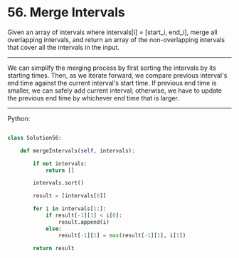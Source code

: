 # 56. Merge Intervals

Given an array of intervals where intervals[i] = [start\_i, end\_i], merge all
overlapping intervals, and return an array of the non-overlapping intervals
that cover all the intervals in the input.

---

We can simplify the merging process by first sorting the intervals by its
starting times. Then, as we iterate forward, we compare previous interval's end
time against the current interval's start time. If previous end time is
smaller, we can safely add current interval; otherwise, we have to update the
previous end time by whichever end time that is larger.

---

Python:

```python

class Solution56:

    def mergeIntervals(self, intervals):

        if not intervals:
            return []

        intervals.sort()

        result = [intervals[0]]

        for i in intervals[1:]:
            if result[-1][1] < i[0]:
                result.append(i)
            else:
                result[-1][1] = max(result[-1][1], i[1])
        
        return result
```

